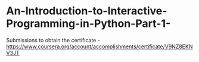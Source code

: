 # An-Introduction-to-Interactive-Programming-in-Python-Part-1-
Submissions to obtain the certificate - 
https://www.coursera.org/account/accomplishments/certificate/V9NZ8EKNV3JT
